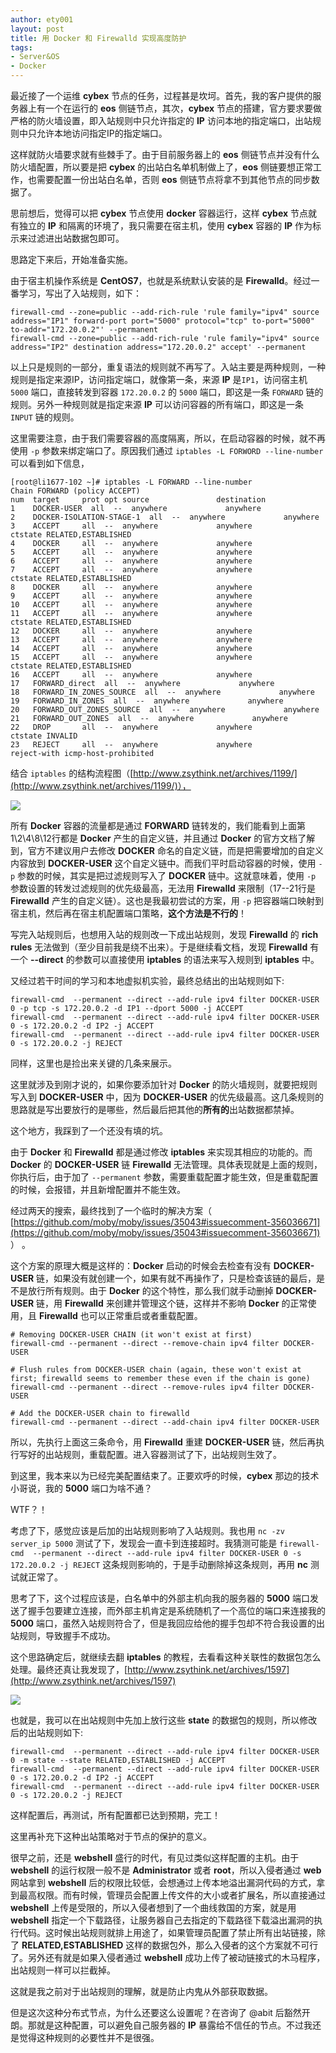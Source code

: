 ```yaml
---
author: ety001
layout: post
title: 用 Docker 和 Firewalld 实现高度防护
tags:
- Server&OS
- Docker
---
```


最近接了一个运维 **cybex** 节点的任务，过程甚是坎坷。首先，我的客户提供的服务器上有一个在运行的 **eos** 侧链节点，其次，**cybex** 节点的搭建，官方要求要做严格的防火墙设置，即入站规则中只允许指定的 **IP** 访问本地的指定端口，出站规则中只允许本地访问指定IP的指定端口。

这样就防火墙要求就有些棘手了。由于目前服务器上的 **eos** 侧链节点并没有什么防火墙配置，所以要是把 **cybex** 的出站白名单机制做上了，**eos** 侧链要想正常工作，也需要配置一份出站白名单，否则 **eos** 侧链节点将拿不到其他节点的同步数据了。

思前想后，觉得可以把 **cybex** 节点使用 **docker** 容器运行，这样 **cybex** 节点就有独立的 **IP** 和隔离的环境了，我只需要在宿主机，使用 **cybex** 容器的 **IP** 作为标示来过滤进出站数据包即可。

思路定下来后，开始准备实施。

由于宿主机操作系统是 **CentOS7**，也就是系统默认安装的是 **Firewalld**。经过一番学习，写出了入站规则，如下：

```
firewall-cmd --zone=public --add-rich-rule 'rule family="ipv4" source address="IP1" forward-port port="5000" protocol="tcp" to-port="5000" to-addr="172.20.0.2"' --permanent
firewall-cmd --zone=public --add-rich-rule 'rule family="ipv4" source address="IP2" destination address="172.20.0.2" accept' --permanent
```

以上只是规则的一部分，重复语法的规则就不再写了。入站主要是两种规则，一种规则是指定来源IP，访问指定端口，就像第一条，来源 **IP** 是`IP1`，访问宿主机 `5000` 端口，直接转发到容器 `172.20.0.2` 的 `5000` 端口，即这是一条 `FORWARD` 链的规则。另外一种规则就是指定来源 **IP** 可以访问容器的所有端口，即这是一条 `INPUT` 链的规则。

这里需要注意，由于我们需要容器的高度隔离，所以，在启动容器的时候，就不再使用 `-p` 参数来绑定端口了。原因我们通过 `iptables -L FORWORD --line-number` 可以看到如下信息，

```
[root@li1677-102 ~]# iptables -L FORWARD --line-number
Chain FORWARD (policy ACCEPT)
num  target     prot opt source               destination
1    DOCKER-USER  all  --  anywhere             anywhere
2    DOCKER-ISOLATION-STAGE-1  all  --  anywhere             anywhere
3    ACCEPT     all  --  anywhere             anywhere             ctstate RELATED,ESTABLISHED
4    DOCKER     all  --  anywhere             anywhere
5    ACCEPT     all  --  anywhere             anywhere
6    ACCEPT     all  --  anywhere             anywhere
7    ACCEPT     all  --  anywhere             anywhere             ctstate RELATED,ESTABLISHED
8    DOCKER     all  --  anywhere             anywhere
9    ACCEPT     all  --  anywhere             anywhere
10   ACCEPT     all  --  anywhere             anywhere
11   ACCEPT     all  --  anywhere             anywhere             ctstate RELATED,ESTABLISHED
12   DOCKER     all  --  anywhere             anywhere
13   ACCEPT     all  --  anywhere             anywhere
14   ACCEPT     all  --  anywhere             anywhere
15   ACCEPT     all  --  anywhere             anywhere             ctstate RELATED,ESTABLISHED
16   ACCEPT     all  --  anywhere             anywhere
17   FORWARD_direct  all  --  anywhere             anywhere
18   FORWARD_IN_ZONES_SOURCE  all  --  anywhere             anywhere
19   FORWARD_IN_ZONES  all  --  anywhere             anywhere
20   FORWARD_OUT_ZONES_SOURCE  all  --  anywhere             anywhere
21   FORWARD_OUT_ZONES  all  --  anywhere             anywhere
22   DROP       all  --  anywhere             anywhere             ctstate INVALID
23   REJECT     all  --  anywhere             anywhere             reject-with icmp-host-prohibited
```

结合 `iptables` 的结构流程图（[http://www.zsythink.net/archives/1199/](http://www.zsythink.net/archives/1199/)），

![](https://steemeditor.com/storage/images/JtTZMLQZLKqcFjL4baLqyxsSZ8N4LYcFmyDBZDrm.png)

所有 **Docker** 容器的流量都是通过 **FORWARD** 链转发的，我们能看到上面第1\2\4\8\12行都是 **Docker** 产生的自定义链，并且通过 **Docker** 的官方文档了解到，官方不建议用户去修改 **DOCKER** 命名的自定义链，而是把需要增加的自定义内容放到 **DOCKER-USER** 这个自定义链中。而我们平时启动容器的时候，使用 `-p` 参数的时候，其实是把过滤规则写入了 **DOCKER** 链中。这就意味着，使用 `-p` 参数设置的转发过滤规则的优先级最高，无法用 **Firewalld** 来限制（17--21行是 **Firewalld** 产生的自定义链）。这也是我最初尝试的方案，用 `-p` 把容器端口映射到宿主机，然后再在宿主机配置端口策略，**这个方法是不行的**！

写完入站规则后，也想用入站的规则改一下成出站规则，发现 **Firewalld** 的 **rich rules** 无法做到（至少目前我是绕不出来）。于是继续看文档，发现 **Firewalld** 有一个 **--direct** 的参数可以直接使用 **iptables** 的语法来写入规则到 **iptables** 中。

又经过若干时间的学习和本地虚拟机实验，最终总结出的出站规则如下:

```
firewall-cmd  --permanent --direct --add-rule ipv4 filter DOCKER-USER 0 -p tcp -s 172.20.0.2 -d IP1 --dport 5000 -j ACCEPT
firewall-cmd  --permanent --direct --add-rule ipv4 filter DOCKER-USER 0 -s 172.20.0.2 -d IP2 -j ACCEPT
firewall-cmd  --permanent --direct --add-rule ipv4 filter DOCKER-USER 0 -s 172.20.0.2 -j REJECT
```

同样，这里也是捡出来关键的几条来展示。

这里就涉及到刚才说的，如果你要添加针对 **Docker** 的防火墙规则，就要把规则写入到 **DOCKER-USER** 中，因为 **DOCKER-USER** 的优先级最高。这几条规则的思路就是写出要放行的是哪些，然后最后把其他的**所有的**出站数据都禁掉。

这个地方，我踩到了一个还没有填的坑。

由于 **Docker** 和 **Firewalld** 都是通过修改 **iptables** 来实现其相应的功能的。而 **Docker** 的 **DOCKER-USER** 链 **Firewalld** 无法管理。具体表现就是上面的规则，你执行后，由于加了 `--permanent` 参数，需要重载配置才能生效，但是重载配置的时候，会报错，并且新增配置并不能生效。

经过两天的搜索，最终找到了一个临时的解决方案（ [https://github.com/moby/moby/issues/35043#issuecomment-356036671](https://github.com/moby/moby/issues/35043#issuecomment-356036671) ） 。

这个方案的原理大概是这样的：**Docker** 启动的时候会去检查有没有 **DOCKER-USER** 链，如果没有就创建一个，如果有就不再操作了，只是检查该链的最后，是不是放行所有规则。由于 **Docker** 的这个特性，那么我们就手动删掉 **DOCKER-USER** 链，用 **Firewalld** 来创建并管理这个链，这样并不影响 **Docker** 的正常使用，且 **Firewalld** 也可以正常重启或者重载配置。

```
# Removing DOCKER-USER CHAIN (it won't exist at first)
firewall-cmd --permanent --direct --remove-chain ipv4 filter DOCKER-USER

# Flush rules from DOCKER-USER chain (again, these won't exist at first; firewalld seems to remember these even if the chain is gone)
firewall-cmd --permanent --direct --remove-rules ipv4 filter DOCKER-USER

# Add the DOCKER-USER chain to firewalld
firewall-cmd --permanent --direct --add-chain ipv4 filter DOCKER-USER
```

所以，先执行上面这三条命令，用 **Firewalld** 重建 **DOCKER-USER** 链，然后再执行写好的出站规则，重载配置。进入容器测试了下，出站规则生效了。

到这里，我本来以为已经完美配置结束了。正要欢呼的时候，**cybex** 那边的技术小哥说，我的 **5000** 端口为啥不通？

WTF？！

考虑了下，感觉应该是后加的出站规则影响了入站规则。我也用 `nc -zv server_ip 5000` 测试了下，发现会一直卡到连接超时。我猜测可能是 `firewall-cmd  --permanent --direct --add-rule ipv4 filter DOCKER-USER 0 -s 172.20.0.2 -j REJECT` 这条规则影响的，于是手动删除掉这条规则，再用 **nc** 测试就正常了。

思考了下，这个过程应该是，白名单中的外部主机向我的服务器的 **5000** 端口发送了握手包要建立连接，而外部主机肯定是系统随机了一个高位的端口来连接我的 **5000** 端口，虽然入站规则符合了，但是我回应给他的握手包却不符合我设置的出站规则，导致握手不成功。

这个思路确定后，就继续去翻 **iptables** 的教程，去看看这种关联性的数据包怎么处理。最终还真让我发现了，[http://www.zsythink.net/archives/1597](http://www.zsythink.net/archives/1597)

![](https://steemeditor.com/storage/images/I3d5w4nJSBbIu20reYo7QscJFoESVMO2XTKGbxpn.png)

也就是，我可以在出站规则中先加上放行这些 **state** 的数据包的规则，所以修改后的出站规则如下:

```
firewall-cmd  --permanent --direct --add-rule ipv4 filter DOCKER-USER 0 -m state --state RELATED,ESTABLISHED -j ACCEPT
firewall-cmd  --permanent --direct --add-rule ipv4 filter DOCKER-USER 0 -s 172.20.0.2 -d IP2 -j ACCEPT
firewall-cmd  --permanent --direct --add-rule ipv4 filter DOCKER-USER 0 -s 172.20.0.2 -j REJECT
```

这样配置后，再测试，所有配置都已达到预期，完工！

这里再补充下这种出站策略对于节点的保护的意义。

很早之前，还是 **webshell** 盛行的时代，有见过类似这样配置的主机。由于 **webshell** 的运行权限一般不是 **Administrator** 或者 **root**，所以入侵者通过 **web** 网站拿到 **webshell** 后的权限比较低，会想通过上传本地溢出漏洞代码的方式，拿到最高权限。而有时候，管理员会配置上传文件的大小或者扩展名，所以直接通过 **webshell** 上传是受限的，所以入侵者想到了一个曲线救国的方案，就是用 **webshell** 指定一个下载路径，让服务器自己去指定的下载路径下载溢出漏洞的执行代码。这时候出站规则就排上用途了，如果管理员配置了禁止所有出站链接，除了 **RELATED,ESTABLISHED** 这样的数据包外，那么入侵者的这个方案就不可行了。另外还有就是如果入侵者通过 **webshell** 成功上传了被动链接式的木马程序，出站规则一样可以拦截掉。

这就是我之前对于出站规则的理解，就是防止内鬼从外部获取数据。

但是这次这种分布式节点，为什么还要这么设置呢？在咨询了 @abit 后豁然开朗。那就是这种配置，可以避免自己服务器的 **IP** 暴露给不信任的节点。不过我还是觉得这种规则的必要性并不是很强。
